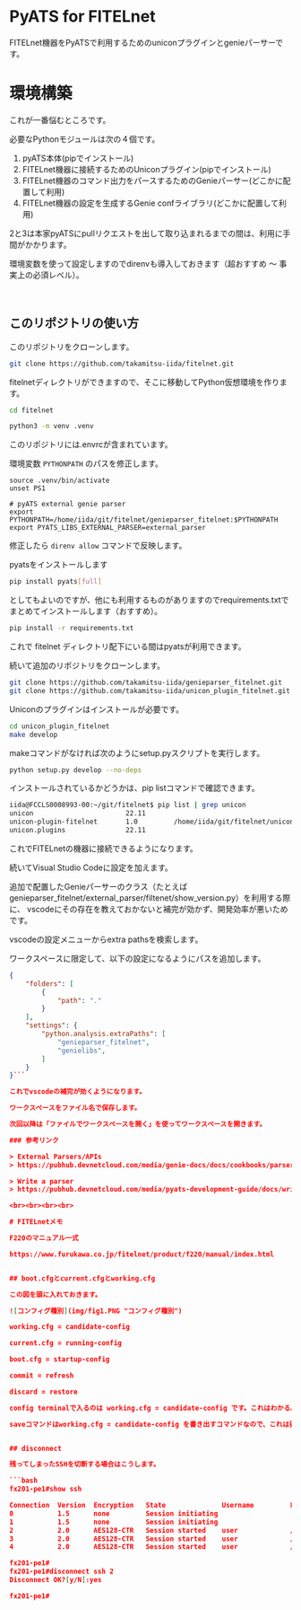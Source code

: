 # PyATS for FITELnet

FITELnet機器をPyATSで利用するためのuniconプラグインとgenieパーサーです。

# 環境構築

これが一番悩むところです。

必要なPythonモジュールは次の４個です。

1. pyATS本体(pipでインストール)
2. FITELnet機器に接続するためのUniconプラグイン(pipでインストール)
3. FITELnet機器のコマンド出力をパースするためのGenieパーサー(どこかに配置して利用)
4. FITELnet機器の設定を生成するGenie confライブラリ(どこかに配置して利用)

2と3は本家pyATSにpullリクエストを出して取り込まれるまでの間は、利用に手間がかかります。

環境変数を使って設定しますのでdirenvも導入しておきます（超おすすめ ～ 事実上の必須レベル）。

<br>

## このリポジトリの使い方

このリポジトリをクローンします。

```bash
git clone https://github.com/takamitsu-iida/fitelnet.git
```

fitelnetディレクトリができますので、そこに移動してPython仮想環境を作ります。

```bash
cd fitelnet

python3 -m venv .venv
```

このリポジトリには.envrcが含まれています。

環境変数 `PYTHONPATH` のパスを修正します。

```
source .venv/bin/activate
unset PS1

# pyATS external genie parser
export PYTHONPATH=/home/iida/git/fitelnet/genieparser_fitelnet:$PYTHONPATH
export PYATS_LIBS_EXTERNAL_PARSER=external_parser
```

修正したら `direnv allow` コマンドで反映します。

pyatsをインストールします

```bash
pip install pyats[full]
```

としてもよいのですが、他にも利用するものがありますのでrequirements.txtでまとめてインストールします（おすすめ）。

```bash
pip install -r requirements.txt
```

これで fitelnet ディレクトリ配下にいる間はpyatsが利用できます。

続いて追加のリポジトリをクローンします。

```bash
git clone https://github.com/takamitsu-iida/genieparser_fitelnet.git
git clone https://github.com/takamitsu-iida/unicon_plugin_fitelnet.git
```

Uniconのプラグインはインストールが必要です。

```bash
cd unicon_plugin_fitelnet
make develop
```

makeコマンドがなければ次のようにsetup.pyスクリプトを実行します。

```bash
python setup.py develop --no-deps
```

インストールされているかどうかは、pip listコマンドで確認できます。

```bash
iida@FCCLS0008993-00:~/git/fitelnet$ pip list | grep unicon
unicon                       22.11
unicon-plugin-fitelnet       1.0         /home/iida/git/fitelnet/unicon_plugin_fitelnet/src
unicon.plugins               22.11
```

これでFITELnetの機器に接続できるようになります。

続いてVisual Studio Codeに設定を加えます。

追加で配置したGenieパーサーのクラス（たとえばgenieparser_fitelnet/external_parser/filtenet/show_version.py）を利用する際に、
vscodeにその存在を教えておかないと補完が効かず、開発効率が悪いためです。

vscodeの設定メニューからextra pathsを検索します。

ワークスペースに限定して、以下の設定になるようにパスを追加します。

```json
{
	"folders": [
		{
			"path": "."
		}
    ],
    "settings": {
        "python.analysis.extraPaths": [
            "genieparser_fitelnet",
            "genielibs",
        ]
    }
}```

これでvscodeの補完が効くようになります。

ワークスペースをファイル名で保存します。

次回以降は「ファイルでワークスペースを開く」を使ってワークスペースを開きます。

### 参考リンク

> External Parsers/APIs
> https://pubhub.devnetcloud.com/media/genie-docs/docs/cookbooks/parsers.html#step-by-step-guide-for-local-genie-library-implementation

> Write a parser
> https://pubhub.devnetcloud.com/media/pyats-development-guide/docs/writeparser/writeparser.html#

<br><br><br><br>

# FITELnetメモ

F220のマニュアル一式

https://www.furukawa.co.jp/fitelnet/product/f220/manual/index.html


## boot.cfgとcurrent.cfgとworking.cfg

この図を頭に入れておきます。

![コンフィグ種別](img/fig1.PNG "コンフィグ種別")

working.cfg = candidate-config

current.cfg = running-config

boot.cfg = startup-config

commit = refresh

discard = restore

config terminalで入るのは working.cfg = candidate-config です。これはわかる。

saveコマンドはworking.cfg = candidate-config を書き出すコマンドなので、これは要注意。running-configが保存されるわけではない。


## disconnect

残ってしまったSSHを切断する場合はこうします。

```bash
fx201-pe1#show ssh

Connection  Version  Encryption   State              Username         Line
0           1.5      none         Session initiating
1           1.5      none         Session initiating
2           2.0      AES128-CTR   Session started    user             /dev/pts/0
3           2.0      AES128-CTR   Session started    user             /dev/pts/1
4           2.0      AES128-CTR   Session started    user             /dev/pts/2

fx201-pe1#
fx201-pe1#disconnect ssh 2
Disconnect OK?[y/N]:yes

fx201-pe1#
```
